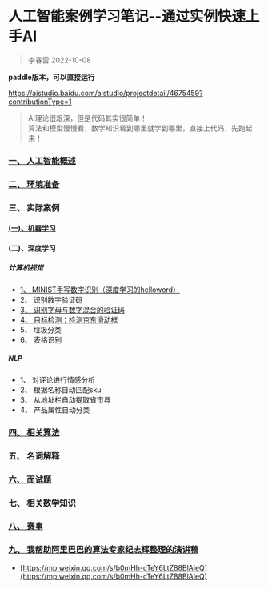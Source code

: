 # 人工智能案例学习笔记--通过实例快速上手AI
> 李春雷 2022-10-08

**paddle版本，可以直接运行**

https://aistudio.baidu.com/aistudio/projectdetail/4675459?contributionType=1

> <html>
>  AI理论很艰深，但是代码其实很简单！<br>
>  算法和模型慢慢看，数学知识看到哪里就学到哪里，直接上代码，先跑起来！
> </html>



### [ 一、 人工智能概述](https://github.com/szliszt/AI_Study_Notes_ByCase/blob/main/1.md)


### [二、 环境准备](https://github.com/szliszt/AI_Study_Notes_ByCase/blob/main/2.md)

### 三、 实际案例
#### [(一)、机器学习](https://github.com/szliszt/AI_Study_Notes_ByCase/blob/main/3.1.md)

#### (二)、深度学习
##### 计算机视觉
- [1、 MINIST手写数字识别（深度学习的helloword）](https://github.com/szliszt/AI_Study_Notes_ByCase/blob/main/3.2.1.md)
- 2、 识别数字验证码
- [3、 识别字母与数字混合的验证码](https://github.com/szliszt/AI_Study_Notes_ByCase/blob/main/3.2.3.md)
- [4、 目标检测：检测京东滑动框](https://github.com/szliszt/AI_Study_Notes_ByCase/blob/main/3.2.4.md)
- 5、 垃圾分类
- 6、 表格识别

##### NLP
- 1、 对评论进行情感分析 
- 2、 根据名称自动匹配sku 
- 3、 从地址栏自动提取省市县 
- 4、 产品属性自动分类 

### [四、 相关算法](https://github.com/szliszt/AI_Study_Notes_ByCase/blob/main/4.md)

### 五、 名词解释

### [六、 面试题](https://github.com/szliszt/AI_Study_Notes_ByCase/blob/main/6.md)

### 七、 相关数学知识

### [八、 赛事](https://github.com/szliszt/AI_Study_Notes_ByCase/blob/main/9.md)


### [九、 我帮助阿里巴巴的算法专家纪志辉整理的演讲稿](https://mp.weixin.qq.com/s/b0mHh-cTeY6LtZ88BlAleQ)
- [https://mp.weixin.qq.com/s/b0mHh-cTeY6LtZ88BlAleQ](https://mp.weixin.qq.com/s/b0mHh-cTeY6LtZ88BlAleQ)
